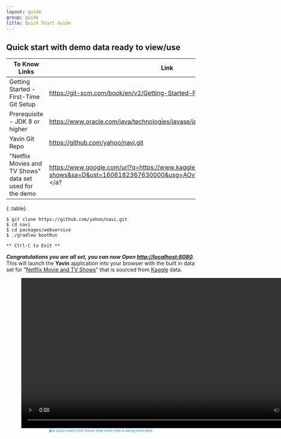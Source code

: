 ```yaml
---
layout: guide
group: guide
title: Quick Start Guide
---
```



Quick start with demo data ready to view/use
-------------------------------------------------


| To Know Links                   |  Link  |
|---------------------------------|--------|
| Getting Started - First-Time Git Setup  | https://git-scm.com/book/en/v2/Getting-Started-First-Time-Git-Setup |
| Prerequisite - JDK 8 or higher  |  <a href="https://www.oracle.com/java/technologies/javase/javase-jdk8-downloads.html"> https://www.oracle.com/java/technologies/javase/javase-jdk8-downloads.html  </a>    |
| Yavin Git Repo  |  <a href="https://github.com/yahoo/navi.git"> https://github.com/yahoo/navi.git </a>                                                                                       |
| "Netflix Movies and TV Shows" data set used  for the demo | <a href="https://www.google.com/url?q=https://www.kaggle.com/shivamb/netflix-shows&sa=D&ust=1606182367630000&usg=AOvVaw0vjjwg_hSHcq80D3AjOpp1"> https://www.google.com/url?q=https://www.kaggle.com/shivamb/netflix-shows&sa=D&ust=1606182367630000&usg=AOvVaw0vjjwg_hSHcq80D3AjOpp1 </a? |
{:.table}

```
$ git clone https://github.com/yahoo/navi.git
$ cd navi
$ cd packages/webservice
$ ./gradlew bootRun

** Ctrl-C to Exit **
```

***Congratulations you are all set, you can now Open <a href="http://localhost:8080"> http://localhost:8080</a>.*** This will launch the **Yavin** application into your browser with the built in data set for “<a href="https://www.google.com/url?q=https://www.kaggle.com/shivamb/netflix-shows&amp;sa=D&amp;ust=1606182367630000&amp;usg=AOvVaw0vjjwg_hSHcq80D3AjOpp1" >Netflix Movie and TV Shows</a>” that is sourced from <a href="https://www.google.com/url?q=https://www.kaggle.com/&amp;sa=D&amp;ust=1606182367630000&amp;usg=AOvVaw2MS0pMaHmAABG0JmQABGOV" >Kaggle</a> data.

<center>
  <figure style="font-size:1vw; color:DodgerBlue;">
    <video width="800" controls> <source src="assets/images/QS_installation_and_run" type="video/mp4"></video>
    <figcaption>📹A quick video that shows how each step is being executed.</figcaption>
  </figure>
</center>
